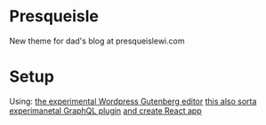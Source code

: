 # Presqueisle
New theme for dad's blog at presqueislewi.com

# Setup
Using:
[the experimental Wordpress Gutenberg editor](https://wordpress.org/plugins/gutenberg/)
[this also sorta experimanetal GraphQL plugin](https://wpgraphql.com/)
[and create React app](https://github.com/facebook/create-react-app)

